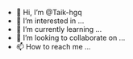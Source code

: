 - 👋 Hi, I’m @Taik-hgq
- 👀 I’m interested in ...
- 🌱 I’m currently learning ...
- 💞️ I’m looking to collaborate on ...
- 📫 How to reach me ...

<!---
Task-hgq/Task-hgq is a ✨ special ✨ repository because its `README.md` (this file) appears on your GitHub profile.
You can click the Preview link to take a look at your changes.
--->
